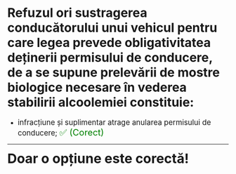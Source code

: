 # Refuzul ori sustragerea conducătorului unui vehicul pentru care legea prevede obligativitatea deținerii permisului de conducere, de a se supune prelevării de mostre biologice necesare în vederea stabilirii alcoolemiei constituie:

- <span style="font-size: larger;">infracțiune și suplimentar atrage anularea permisului de conducere; <span style="color: green; font-size: larger;">✅ (Corect)</span></span>

---

<span style="font-size: 30px; font-weight: bold;">**Doar o opțiune este corectă!**</span>
